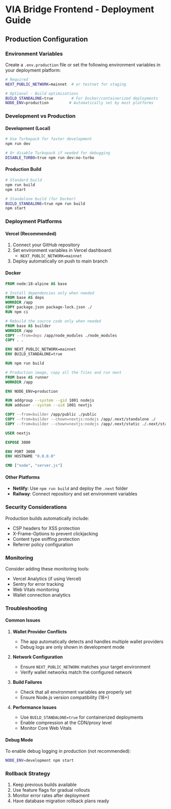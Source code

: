 # VIA Bridge Frontend - Deployment Guide

## Production Configuration

### Environment Variables

Create a `.env.production` file or set the following environment variables in your deployment platform:

```bash
# Required
NEXT_PUBLIC_NETWORK=mainnet  # or testnet for staging

# Optional - Build optimizations
BUILD_STANDALONE=true        # For Docker/containerized deployments
NODE_ENV=production         # Automatically set by most platforms
```

### Development vs Production

#### Development (Local)
```bash
# Use Turbopack for faster development
npm run dev

# Or disable Turbopack if needed for debugging
DISABLE_TURBO=true npm run dev:no-turbo
```

#### Production Build
```bash
# Standard build
npm run build
npm start

# Standalone build (for Docker)
BUILD_STANDALONE=true npm run build
npm start
```

### Deployment Platforms

#### Vercel (Recommended)
1. Connect your GitHub repository
2. Set environment variables in Vercel dashboard:
   - `NEXT_PUBLIC_NETWORK=mainnet`
3. Deploy automatically on push to main branch

#### Docker
```dockerfile
FROM node:18-alpine AS base

# Install dependencies only when needed
FROM base AS deps
WORKDIR /app
COPY package.json package-lock.json ./
RUN npm ci

# Rebuild the source code only when needed
FROM base AS builder
WORKDIR /app
COPY --from=deps /app/node_modules ./node_modules
COPY . .

ENV NEXT_PUBLIC_NETWORK=mainnet
ENV BUILD_STANDALONE=true

RUN npm run build

# Production image, copy all the files and run next
FROM base AS runner
WORKDIR /app

ENV NODE_ENV=production

RUN addgroup --system --gid 1001 nodejs
RUN adduser --system --uid 1001 nextjs

COPY --from=builder /app/public ./public
COPY --from=builder --chown=nextjs:nodejs /app/.next/standalone ./
COPY --from=builder --chown=nextjs:nodejs /app/.next/static ./.next/static

USER nextjs

EXPOSE 3000

ENV PORT 3000
ENV HOSTNAME "0.0.0.0"

CMD ["node", "server.js"]
```

#### Other Platforms
- **Netlify**: Use `npm run build` and deploy the `.next` folder
- **Railway**: Connect repository and set environment variables

### Security Considerations

Production builds automatically include:
- CSP headers for XSS protection
- X-Frame-Options to prevent clickjacking
- Content type sniffing protection
- Referrer policy configuration

### Monitoring

Consider adding these monitoring tools:
- Vercel Analytics (if using Vercel)
- Sentry for error tracking
- Web Vitals monitoring
- Wallet connection analytics

### Troubleshooting

#### Common Issues

1. **Wallet Provider Conflicts**
   - The app automatically detects and handles multiple wallet providers
   - Debug logs are only shown in development mode

2. **Network Configuration**
   - Ensure `NEXT_PUBLIC_NETWORK` matches your target environment
   - Verify wallet networks match the configured network

3. **Build Failures**
   - Check that all environment variables are properly set
   - Ensure Node.js version compatibility (18+)

4. **Performance Issues**
   - Use `BUILD_STANDALONE=true` for containerized deployments
   - Enable compression at the CDN/proxy level
   - Monitor Core Web Vitals

#### Debug Mode

To enable debug logging in production (not recommended):
```bash
NODE_ENV=development npm start
```

### Rollback Strategy

1. Keep previous builds available
2. Use feature flags for gradual rollouts
3. Monitor error rates after deployment
4. Have database migration rollback plans ready